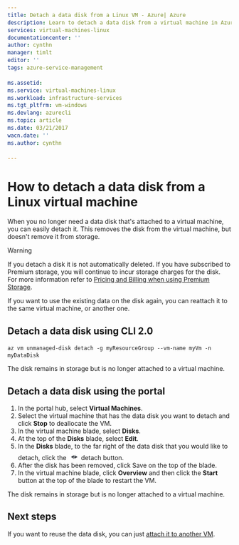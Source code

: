 ```yaml
---
title: Detach a data disk from a Linux VM - Azure| Azure
description: Learn to detach a data disk from a virtual machine in Azure using CLI 2.0 or the Azure portal preview.
services: virtual-machines-linux
documentationcenter: ''
author: cynthn
manager: timlt
editor: ''
tags: azure-service-management

ms.assetid: 
ms.service: virtual-machines-linux
ms.workload: infrastructure-services
ms.tgt_pltfrm: vm-windows
ms.devlang: azurecli
ms.topic: article
ms.date: 03/21/2017
wacn.date: ''
ms.author: cynthn

---
```

# How to detach a data disk from a Linux virtual machine

When you no longer need a data disk that's attached to a virtual machine, you can easily detach it. This removes the disk from the virtual machine, but doesn't remove it from storage. 

> [!WARNING]
> If you detach a disk it is not automatically deleted. If you have subscribed to Premium storage, you will continue to incur storage charges for the disk. For more information refer to [Pricing and Billing when using Premium Storage](../../storage/storage-premium-storage.md#pricing-and-billing). 
> 
> 

If you want to use the existing data on the disk again, you can reattach it to the same virtual machine, or another one.  

## Detach a data disk using CLI 2.0

```azurecli
az vm unmanaged-disk detach -g myResourceGroup --vm-name myVm -n myDataDisk
```

The disk remains in storage but is no longer attached to a virtual machine.

## Detach a data disk using the portal
1. In the portal hub, select **Virtual Machines**.
2. Select the virtual machine that has the data disk you want to detach and click **Stop** to deallocate the VM.
3. In the virtual machine blade, select **Disks**.
4. At the top of the **Disks** blade, select **Edit**.
5. In the **Disks** blade, to the far right of the data disk that you would like to detach, click the ![Detach button image](./media/detach-disk/detach.png) detach button.
5. After the disk has been removed, click Save on the top of the blade.
6. In the virtual machine blade, click **Overview** and then click the **Start** button at the top of the blade to restart the VM.

The disk remains in storage but is no longer attached to a virtual machine.

## Next steps
If you want to reuse the data disk, you can just [attach it to another VM](add-disk.md?toc=%2fazure%2fvirtual-machines%2flinux%2ftoc.json).